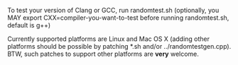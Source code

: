 To test your version of Clang or GCC, run randomtest.sh (optionally, you MAY export CXX=compiler-you-want-to-test 
before running randomtest.sh, default is g++)

Currently supported platforms are Linux and Mac OS X (adding other platforms should be possible by patching *.sh 
and/or ../randomtestgen.cpp). BTW, such patches to support other platforms are **very** welcome.
